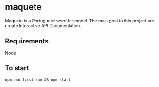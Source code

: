 # maquete

Maquete is a Portuguese word for model. The main goal to this project are create Interactive API Documentation.

## Requirements

Node

## To start

`npm run first-run && npm start`
